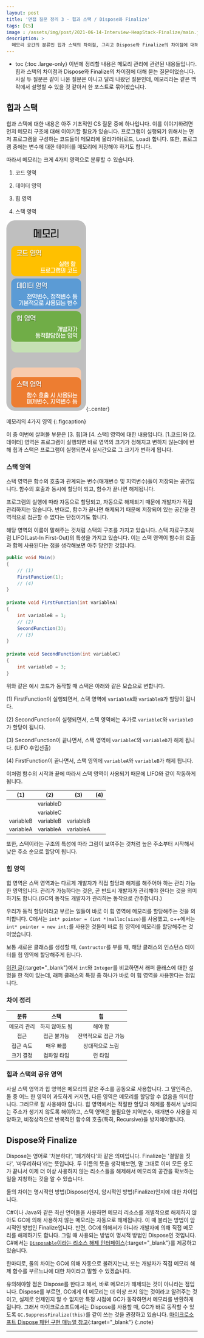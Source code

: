 ```yaml
---
layout: post
title: '면접 질문 정리 3 - 힙과 스택 / Dispose와 Finalize'
tags: [CS]
image : /assets/img/post/2021-06-14-Interview-HeapStack-Finalize/main.jpg
description: >
  메모리 공간의 분류인 힙과 스택의 차이점, 그리고 Dispose와 Finalize의 차이점에 대해서 알아보도록 합시다. 
---
```


* toc
{:toc .large-only}
이번에 정리할 내용은 메모리 관리에 관련된 내용들입니다. 힙과 스택의 차이점과 Dispose와 Finalize의 차이점에 대해 묻는 질문이었습니다. 사실 두 질문은 같이 나온 질문은 아니고 달리 나왔던 질문인데, 메모리라는 같은 맥락에서 설명할 수 있을 것 같아서 한 포스트로 묶어봤습니다. 

## 힙과 스택

힙과 스택에 대한 내용은 아주 기초적인 CS 질문 중에 하나입니다. 이를 이야기하려면 먼저 메모리 구조에 대해 이야기할 필요가 있습니다. 프로그램이 실행되기 위해서는 먼저 프로그램을 구성하는 코드들이 메모리에 올라가야(로드, Load) 합니다. 또한, 프로그램 중에는 변수에 대한 데이터를 메모리에 저장해야 하기도 합니다. 

따라서 메모리는 크게 4가지 영역으로 분류할 수 있습니다.

1. 코드 영역

2. 데이터 영역

3. 힙 영역

4. 스택 영역

![메모리 구조](/assets/img/post/2021-06-14-Interview-HeapStack-Finalize/memory.png){:.center}

메모리의 4가지 영역
{:.figcaption}

이 중 이번에 살펴볼 부분은 [3. 힙]과 [4. 스택] 영역에 대한 내용입니다. [1.코드]와 [2. 데이터] 영역은 프로그램이 실행되면 바로 영역의 크기가 정해지고 변하지 않는데에 반해 힙과 스택은 프로그램이 실행되면서 실시간으로 그 크기가 변하게 됩니다.

### 스택 영역

스택 영역은 함수의 호출과 관계되는 변수(매개변수 및 지역변수)들이 저장되는 공간입니다. 함수의 호출과 동시에 할당이 되고, 함수가 끝나면 해제됩니다. 

프로그램의 실행에 따라 자동으로 할당되고, 자동으로 해제되기 때문에 개발자가 직접 관리하지는 않습니다. 반대로, 함수가 끝나면 해제되기 때문에 저장되어 있는 공간을 전역적으로 접근할 수 없다는 단점이기도 합니다. 

해당 영역의 이름이 말해주는 것처럼 스택의 구조를 가지고 있습니다. 스택 자료구조처럼 LIFO(Last-In First-Out)의 특성을 가지고 있습니다. 이는 스택 영역이 함수의 호출과 함께 사용된다는 점을 생각해보면 아주 당연한 것입니다.

```c#
public void Main()
{
    // (1)
    FirstFunction(1);
    // (4)
}

private void FirstFunction(int variableA)
{
    int variableB = 1;
    // (2)
    SecondFunction(3);
    // (3)
}

private void SecondFunction(int variableC)
{
    int variableD = 3;
}
```

위와 같은 예시 코드가 동작할 때 스택은 아래와 같은 모습으로 변합니다. 

(1) FirstFunction이 실행되면서, 스택 영역에 `variableA`와 `variableB`가 할당이 됩니다.

(2) SecondFunction이 실행되면서, 스택 영역에는 추가로 `variableC`와 `variableD`가 할당이 됩니다.

(3) SecondFunction이 끝나면서, 스택 영역에  `variableC`와 `variableD`가 해제 됩니다. (LIFO 후입선출)

(4) FirstFunction이 끝나면서, 스택 영역에 `variableA`와 `variableB`가 해제 됩니다.

이처럼 함수의 시작과 끝에 따라서 스택 영역이 사용되기 때문에 LIFO와 같이 작동하게 됩니다. 

|    (1)    |    (2)    |    (3)    | (4)  |
| :-------: | :-------: | :-------: | :--: |
|           | variableD |           |      |
|           | variableC |           |      |
| variableB | variableB | variableB |      |
| variableA | variableA | variableA |      |

또한, 스택이라는 구조의 특성에 따라 그림이 보여주는 것처럼 높은 주소부터 시작해서 낮은 주소 순으로 할당이 됩니다. 

### 힙 영역

힙 영역은 스택 영역과는 다르게 개발자가 직접 할당과 해제를 해주어야 하는 관리 가능한 영역입니다. 관리가 가능하다는 것은, 곧 반드시 개발자가 관리해야 한다는 것을 의미하기도 합니다.(GC의 동작도 개발자가 관리하는 동작으로 간주합니다.)

우리가 동적 할당이라고 부르는 일들이 바로 이 힙 영역에 메모리를 할당해주는 것을 의미합니다. C에서는 `int* pointer = (int *)malloc(size)`를 사용했고, c++에서는 `int* pointer = new int;`를 사용한 것들이 바로 힙 영역에 메모리를 할당해주는 것이었습니다. 

보통 새로운 클래스를 생성할 때, `Contructor`를 부를 때, 해당 클래스의 인스턴스 데이터를 힙 영역에 할당해주게 됩니다.

[이전 글](https://leehs27.github.io/programming/2021-06-10-Interview-Integer/){:target="_blank"}에서 `int`와 `Integer`를 비교하면서 래퍼 클래스에 대한 설명을 한 적이 있는데, 래퍼 클래스의 특징 중 하나가 바로 이 힙 영역을 사용한다는 점입니다. 

### 차이 정리

|    분류     |      스택      |          힙          |
| :---------: | :------------: | :------------------: |
| 메모리 관리 | 하지 않아도 됨 |       해야 함        |
|    접근     |  접근 불가능   | 전역적으로 접근 가능 |
|  접근 속도  |   매우 빠름    |   상대적으로 느림    |
|  크기 결정  |  컴파일 타임   |       런 타임        |

### 힙과 스택의 공유 영역

사실 스택 영역과 힙 영역은 메모리의 같은 주소를 공동으로 사용합니다. 그 말인즉슨, 둘 중 어느 한 영역이 과도하게 커지면, 다른 영역은 메모리를 할당할 수 없음을 의미합니다. 그러므로 잘 사용해야 합니다. 힙 영역에서는 적절한 할당과 해제를 통해서 낭비되는 주소가 생기지 않도록 해야하고, 스택 영역은 불필요한 지역변수, 매개변수 사용을 지양하고, 비정상적으로 반복적인 함수의 호출(특히, Recursive)을 방지해야합니다.

## Dispose와 Finalize

Dispose는 영어로 '처분하다', '폐기하다'와 같은 의미입니다. Finalize는 '결말을 짓다', '마무리하다'라는 뜻입니다. 두 이름의 뜻을 생각해보면, 말 그대로 이미 모든 용도가 끝나서 이제 더 이상 사용하지 않는 리소스들을 해제해서 메모리의 공간을 확보하는 일을 지칭하는 것을 알 수 있습니다. 

둘의 차이는 명시적인 방법(Dispose)인지, 암시적인 방법(Finalize)인지에 대한 차이입니다. 

C#이나 Java와 같은 최신 언어들을 사용하면 메모리 리소스를 개별적으로 해제하지 않아도 GC에 의해 사용하지 않는 메모리는 자동으로 해제됩니다. 이 때 불리는 방법이 암시적인 방법인 Finalize입니다. 반면, GC에 의해서가 아니라 개발자에 의해 직접 메모리를 해제하기도 합니다. 그럴  때 사용되는 방법이 명시적 방법인 Dispose인 것입니다. C#에서는 [`Disposable`이라는 리소스 해제 인터페이스](https://docs.microsoft.com/ko-kr/dotnet/api/system.idisposable?view=net-5.0){:target="_blank"}를 제공하고 있습니다.

한마디로, 둘의 차이는 GC에 의해 자동으로 불려지는냐, 또는 개발자가 직접 메모리 해제 함수를 부르느냐에 대한 차이라고 말할 수 있겠습니다.

유의해야할 점은 Dispose를 한다고 해서, 바로 메모리가 해제되는 것이 아니라는 점입니다. Dispose를 부르면, GC에게 이 메모리는 더 이상 쓰지 않는 것이라고 알려주는 것이고, 실제로 언제인지 알 수 없지만 특정 시점에 GC가 동작하면서 메모리를 반환하게 됩니다. 그래서 마이크로소프트에서는 Dispose를 사용할 때, GC가 바로 동작할 수 있도록 `GC.SuppressFinalize(this)`를 같이 쓰는 것을 권장하고 있습니다. [마이크로소프트 Dispose 패턴 구현 매뉴얼 참고](https://docs.microsoft.com/ko-kr/dotnet/standard/garbage-collection/implementing-dispose){:target="_blank"}
{:.note}

---